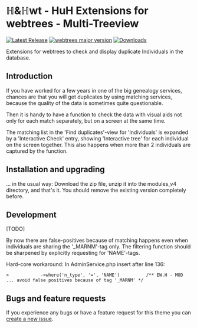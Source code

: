 ℍ&ℍwt - HuH Extensions for webtrees - Multi-Treeview
============================

[![Latest Release](https://img.shields.io/github/v/release/huhwt/huhwt-mtv)][1]
[![webtrees major version](https://img.shields.io/badge/webtrees-v2.x-green)][2]
[![Downloads](https://img.shields.io/github/downloads/huhwt/huhwt-mtv/v1.0/total)]()

Extensions for webtrees to check and display duplicate Individuals in the database.

Introduction
-----------

If you have worked for a few years in one of the big genealogy services, chances are that you will get duplicates by using matching services, because the quality of the data is sometimes quite questionable.

Then it is handy to have a function to check the data with visual aids not only for each match separately, but on a screen at the same time.

The matching list in the 'Find duplicates'-view for 'Individuals' is expanded by a 'Interactive Check' entry, showing 'Interactive tree' for each individual on the screen together. This also happens when more than 2 individuals are captured by the function.

Installation and upgrading
--------------------------
... in the usual way: Download the zip file, unzip it into the modules_v4 directory, and that's it. You should remove the existing version completely before.

Development
-------------------------

[TODO]

By now there are false-positives because of matching happens even when individuals are sharing the '_MARNM'-tag only. The filtering function should be sharpened by explicitly requesting for 'NAME'-tags.

Hard-core workaround: In AdminService.php insert after line 136:

    >            ->where('n_type', '=', 'NAME')          /** EW.H - MOD ... avoid false positives because of tag '_MARNM' */


Bugs and feature requests
-------------------------
If you experience any bugs or have a feature request for this theme you can [create a new issue][3].

[1]: https://github.com/huhwt/huhwt-mtv/releases/latest
[2]: https://webtrees.net/download
[3]: https://github.com/huhwt/huhwt-mtv/issues?state=open